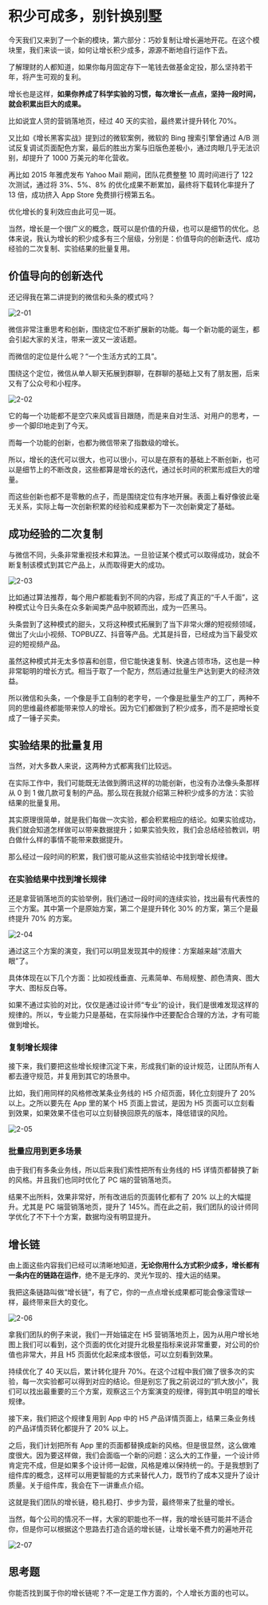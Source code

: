 





# 积少可成多，别针换别墅

今天我们又来到了一个新的模块，第六部分：巧妙复制让增长遍地开花。在这个模块里，我们来谈一谈，如何让增长积少成多，源源不断地自行运作下去。

了解理财的人都知道，如果你每月固定存下一笔钱去做基金定投，那么坚持若干年，将产生可观的复利。

增长也是这样，**如果你养成了科学实验的习惯，每次增长一点点，坚持一段时间，就会积累出巨大的成果。**

比如说宜人贷的营销落地页，经过 40 天的实验，最终累计提升转化 70%。

又比如《增长黑客实战》提到过的微软案例，微软的 Bing 搜索引擎曾通过 A/B 测试反复调试页面配色方案，最后的胜出方案与旧版色差极小，通过肉眼几乎无法识别，却提升了 1000 万美元的年化营收。

再比如 2015 年雅虎发布 Yahoo Mail 期间，团队花费整整 10 周时间进行了 122 次测试，通过将 3%、5%、8% 的优化成果不断累加，最终将下载转化率提升了 13 倍，成功挤入 App Store 免费排行榜第五名。

优化增长的复利效应由此可见一斑。

当然，增长是一个很广义的概念，既可以是价值的升级，也可以是细节的优化。总体来说，我认为增长的积少成多有三个层级，分别是：价值导向的创新迭代、成功经验的二次复制、实验结果的批量复用。

## 价值导向的创新迭代

还记得我在第二讲提到的微信和头条的模式吗？



![2-01](assets/2-01.png)



微信非常注重思考和创新，围绕定位不断扩展新的功能。每一个新功能的诞生，都会引起大家的关注，带来一波又一波话题。

而微信的定位是什么呢？“一个生活方式的工具”。

围绕这个定位，微信从单人聊天拓展到群聊，在群聊的基础上又有了朋友圈，后来又有了公众号和小程序。



![2-02](assets/2-02.png)





它的每一个功能都不是空穴来风或盲目跟随，而是来自对生活、对用户的思考，一步一个脚印地走到了今天。

而每一个功能的创新，也都为微信带来了指数级的增长。

所以，增长的迭代可以很大，也可以很小，可以是在原有的基础上不断创新，也可以是细节上的不断改良，这些都算是增长的迭代，通过长时间的积累形成巨大的增量。

而这些创新也都不是零散的点子，而是围绕定位有序地开展。表面上看好像彼此毫无关系，实际上每一次创新积累的经验和成果都为下一次创新奠定了基础。

## 成功经验的二次复制

与微信不同，头条非常重视技术和算法。一旦验证某个模式可以取得成功，就会不断复制该模式到其它产品上，从而取得更大的成功。

![2-03](assets/2-03.png)

比如通过算法推荐，每个用户都能看到不同的内容，形成了真正的“千人千面”，这种模式让今日头条在众多新闻类产品中脱颖而出，成为一匹黑马。

头条尝到了这种模式的甜头，又将这种模式拓展到了当下非常火爆的短视频领域，做出了火山小视频、TOPBUZZ、抖音等产品。尤其是抖音，已经成为当下最受欢迎的短视频产品。

虽然这种模式并无太多惊喜和创意，但它能快速复制、快速占领市场，这也是一种非常聪明的增长方式。相当于取了一个配方，然后通过批量生产达到更大的经济效益。

所以微信和头条，一个像是手工自制的老字号，一个像是批量生产的工厂，两种不同的思维最终都能带来惊人的增长。因为它们都做到了积少成多，而不是把增长变成了一锤子买卖。

## 实验结果的批量复用

当然，对大多数人来说，这两种方式都离我们比较远。

在实际工作中，我们可能既无法做到腾讯这样的功能创新，也没有办法像头条那样从 0 到 1 做几款可复制的产品。那么现在我就介绍第三种积少成多的方法：实验结果的批量复用。

其实原理很简单，就是我们每做一次实验，都会积累相应的结论。如果实验成功，我们就会知道怎样做可以带来数据提升；如果实验失败，我们会总结经验教训，明白做什么样的事情不能带来数据提升。

那么经过一段时间的积累，我们很可能从这些实验结论中找到增长规律。

### 在实验结果中找到增长规律

还是拿营销落地页的实验举例，我们通过一段时间的连续实验，找出最有代表性的三个方案。其中第一个是原始方案，第二个是提升转化 30% 的方案，第三个是最终提升 70% 的方案。

![2-04](assets/2-04.png)



通过这三个方案的演变，我们可以明显发现其中的规律：方案越来越“浓眉大眼”了。

具体体现在以下几个方面：比如视线垂直、元素简单、布局规整、颜色清爽、图大字大、图标反白等。

如果不通过实验的对比，仅仅是通过设计师“专业”的设计，我们是很难发现这样的规律的。所以，专业能力只是基础，在实际操作中还要配合合理的方法，才有可能做到增长。

### 复制增长规律

接下来，我们要把这些增长规律沉淀下来，形成我们新的设计规范，让团队所有人都去遵守规范，并复用到其它的场景中。

比如，我们用同样的风格修改某条业务线的 H5 介绍页面，转化立刻提升了 20% 以上。之所以要先在 App 里的某个 H5 页面上尝试，是因为 H5 页面可以立刻看到效果，如果效果不佳也可以立刻替换回原先的版本，降低错误的风险。

![2-05](assets/2-05.png)



### 批量应用到更多场景

由于我们有多条业务线，所以后来我们索性把所有业务线的 H5 详情页都替换了新的风格。并且我们也同时优化了 PC 端的营销落地页。

结果不出所料，效果非常好，所有改进后的页面转化都有了 20% 以上的大幅提升。尤其是 PC 端营销落地页，提升了 145%。而在此之前，我们团队的设计师同学优化了不下十个方案，数据均没有明显提升。

## 增长链

由上面这些内容我们已经可以清晰地知道，**无论你用什么方式积少成多，增长都有一条内在的链路在运作**，绝不是无序的、灵光乍现的、撞大运的结果。

我把这条链路叫做“增长链”，有了它，你的一点点增长成果都可能会像滚雪球一样，最终带来巨大的变化。

![2-06](assets/2-06.png)



拿我们团队的例子来说，我们一开始锚定在 H5 营销落地页上，因为从用户增长地图上我们可以看到，这个页面的优化对提升北极星指标来说非常重要，对公司的价值也非常大，并且 H5 页面优化起来成本很低，可以立刻看到效果。

持续优化了 40 天以后，累计转化提升 70%。在这个过程中我们做了很多次的实验，每一次实验都可以得到对应的结论。但是别忘了我之前说过的“抓大放小”，我们可以找出最重要的三个方案，观察这三个方案演变的规律，得到其中明显的增长规律。

接下来，我们把这个规律复用到 App 中的 H5 产品详情页面上，结果三条业务线的产品详情页转化都提升了 20% 以上。

之后，我们计划把所有 App 里的页面都替换成新的风格。但是很显然，这么做难度很大。因为要这样做，我们会面临一个新的问题：这么大的工作量，一个设计师肯定完不成，但是如果多个设计师一起做，风格是难以保持统一的。于是我想到了组件库的概念，这样可以用更智能的方式来替代人力，既节约了成本又提升了设计质量。关于组件库，我会在下一讲重点介绍。

这就是我们团队的增长链，稳扎稳打、步步为营，最终带来了批量的增长。

当然，每个公司的情况不一样，大家的职能也不一样，我的增长链可能并不适合你，但是你可以根据这个思路去打造合适的增长链，让增长毫不费力的遍地开花

![2-07](assets/2-07.png)



## 思考题

你能否找到属于你的增长链呢？不一定是工作方面的，个人增长方面的也可以。